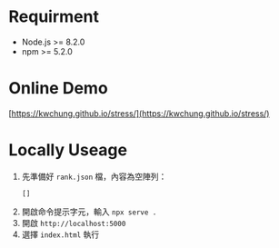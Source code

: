 # Requirment

- Node.js >= 8.2.0
- npm >= 5.2.0

# Online Demo
[https://kwchung.github.io/stress/](https://kwchung.github.io/stress/)

# Locally Useage

1. 先準備好 `rank.json` 檔，內容為空陣列：
    ```
    []
    ```
2. 開啟命令提示字元，輸入 `npx serve .`
3. 開啟 `http://localhost:5000`
4. 選擇 `index.html` 執行

